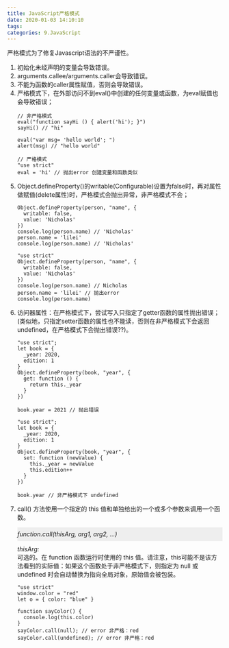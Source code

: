 ```yaml
---
title: JavaScript严格模式
date: 2020-01-03 14:10:10
tags:
categories: 9.JavaScript
---
```


<p>严格模式为了修复Javascript语法的不严谨性。</p>

<!-- more -->

<ol>
  <li>初始化未经声明的变量会导致错误。</li>
  <li>arguments.callee/arguments.caller会导致错误。</li>
  <li>不能为函数的caller属性赋值，否则会导致错误。</li>
  <li>严格模式下，在外部访问不到eval()中创建的任何变量或函数，为eval赋值也会导致错误；

  ```
  // 非严格模式
  eval("function sayHi () { alert('hi'); }")
  sayHi() // "hi"

  eval("var msg= 'hello world'; ")
  alert(msg) // "hello world"

  // 严格模式
  "use strict"
  eval = 'hi' // 抛出error 创建变量和函数类似
  ```
  </li>
  <li>Object.defineProperty()的writable(Configurable)设置为false时，再对属性做赋值(delete属性)时，严格模式会抛出异常，非严格模式不会；

  ```
  Object.defineProperty(person, "name", {
    writable: false,
    value: 'Nicholas'
  })
  console.log(person.name) // 'Nicholas'
  person.name = 'lilei'
  console.log(person.name) // 'Nicholas'

  "use strict"
  Object.defineProperty(person, "name", {
    writable: false,
    value: 'Nicholas'
  })
  console.log(person.name) // Nicholas
  person.name = 'lilei' // 抛出error
  console.log(person.name)
  ```
  </li>
  <li>访问器属性：在严格模式下，尝试写入只指定了getter函数的属性抛出错误；(类似地，只指定setter函数的属性也不能读，否则在非严格模式下会返回undefined，在严格模式下会抛出错误??)。
  
  ```
  "use strict";
  let book = {
    _year: 2020,
    edition: 1
  }
  Object.defineProperty(book, "year", {
    get: function () {
      return this._year
    }
  })

  book.year = 2021 // 抛出错误

  "use strict";
  let book = {
    _year: 2020,
    edition: 1
  }
  Object.defineProperty(book, "year", {
    set: function (newValue) {
      this._year = newValue
      this.edition++
    }
  })

  book.year // 非严格模式下 undefined
  ```
  </li>
  <li>call() 方法使用一个指定的 this 值和单独给出的一个或多个参数来调用一个函数。

  <p>
  <em style="display:block;background: #eee;line-height: 32px;margin: 10px 0;">function.call(thisArg, arg1, arg2, ...)</em>
  <em style="display:block;">thisArg:</em>可选的。在 function 函数运行时使用的 this 值。请注意，this可能不是该方法看到的实际值：如果这个函数处于非严格模式下，则指定为 null 或 undefined 时会自动替换为指向全局对象，原始值会被包装。</p>

  ```
  "use strict"
  window.color = "red"
  let o = { color: "blue" }

  function sayColor() {
    console.log(this.color)
  }
  sayColor.call(null); // error 非严格：red
  sayColor.call(undefined); // error 非严格：red
  ```
  </li>
</ol>
